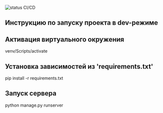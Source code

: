 ![status CI/CD](https://github.com/1nkognit0/lyceum_django/actions/workflows/python-package.yml/badge.svg)

## Инструкцию по запуску проекта в dev-режиме

## Активация виртуального окружения
venv/Scripts/activate

## Установка зависимостей из 'requirements.txt'
pip install -r requirements.txt

## Запуск сервера 
python manage.py runserver
